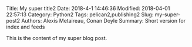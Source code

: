 Title: My super title2
Date: 2018-4-1 14:46:36
Modified: 2018-04-01 22:57:13
Category: Python2
Tags: pelican2,publishing2
Slug: my-super-post2
Authors: Alexis Metaireau, Conan Doyle
Summary: Short version for index and feeds

This is the content of my super blog post.
